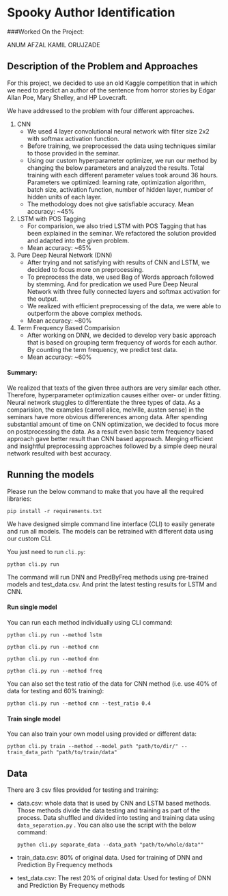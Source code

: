 # Spooky Author Identification

###Worked On the Project:

ANUM AFZAL
KAMIL ORUJZADE

## Description of the Problem and Approaches

For this project, we decided to use an old Kaggle competition that in which we need to predict an author of the sentence 
from horror stories by Edgar Allan Poe, Mary Shelley, and HP Lovecraft.
 
We have addressed to the problem with four different approaches.

1. CNN
    - We used 4 layer convolutional neural network with filter size 2x2 with softmax activation function.
    - Before training, we preprocessed the data using techniques similar to those provided in the seminar.
    - Using our custom hyperparameter optimizer, we run our method by changing the below parameters and analyzed the
        results. Total training with each different parameter values took around 36 hours.
        Parameters we optimized: learning rate, optimization algorithm, batch size, activation function, number of hidden layer, 
        number of hidden units of each layer.
    - The methodology does not give satisfiable accuracy. Mean accuracy: ~45%
2. LSTM with POS Tagging
    - For comparision, we also tried LSTM with POS Tagging that has been explained in the seminar. We refactored the
    solution provided and adapted into the given problem.
    - Mean accuracy: ~65%
3. Pure Deep Neural Network (DNN)
    - After trying and not satisfying with results of CNN and LSTM, we decided to focus more on preprocessing.
    - To preprocess the data, we used Bag of Words approach followed by stemming. And for 
    predication we used Pure Deep Neural Network with three fully connected layers and softmax activation for the output.
    - We realized with efficient preprocessing of the data, we were able to outperform the above complex methods.
    - Mean accuracy: ~80%
4. Term Frequency Based Comparision
    - After working on DNN, we decided to develop very basic approach that is based on grouping term frequency of words for
    each author. By counting the term frequency, we predict test data.
    - Mean accuracy: ~60%
    
#### Summary:
We realized that texts of the given three authors are very similar each other. Therefore, hyperparameter optimization
causes either over- or under fitting. Neural network stuggles to differentiate the three types of data. As a comparision,
the examples (carroll alice, melville, austen sense) in the seminars have more obvious differerences among data. After spending
substantial amount of time on CNN optimization, we decided to focus more on postprocessing the data. As a result even basic term 
frequency based approach gave better result than CNN based approach. Merging efficient and insightful preprocessing approaches 
followed by a  simple deep neural network resulted with best accuracy.



## Running the models

Please run the below command to make that you have all the required libraries:

``pip install -r requirements.txt``

We have designed simple command line interface (CLI) to easily generate and run all models. The models can be 
retrained with different data using our custom CLI.

You just need to run `cli.py`:

``python cli.py run``

The command will run DNN and PredByFreq methods using pre-trained models and test_data.csv. And print the latest
testing results for LSTM and CNN.


#### Run single model
You can run each method individually using CLI command:

``python cli.py run --method lstm``

``python cli.py run --method cnn``

``python cli.py run --method dnn``

``python cli.py run --method freq``

You can also set the test ratio of the data for CNN method (i.e. use 40% of data for testing and 60% training):

``python cli.py run --method cnn --test_ratio 0.4``


#### Train single model

You can also train your own model using provided or different data:

``python cli.py train --method --model_path "path/to/dir/" --train_data_path "path/to/train/data"``


## Data

There are 3 csv files provided for testing and training:

- data.csv: whole data that is used by CNN and LSTM based methods. Those methods divide the data testing and training
as part of the process. Data shuffled and divided into testing and training data using `data_separation.py` .
You can also use the script with the below command:

   ``python cli.py separate_data --data_path "path/to/whole/data""``
- train_data.csv: 80% of original data. Used for training of DNN and Prediction By Frequency methods
- test_data.csv: The rest 20% of original data: Used for testing of DNN and Prediction By Frequency methods
